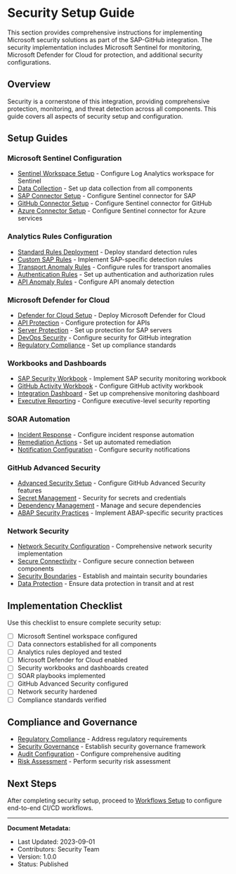 # Security Setup Guide

This section provides comprehensive instructions for implementing Microsoft security solutions as part of the SAP-GitHub integration. The security implementation includes Microsoft Sentinel for monitoring, Microsoft Defender for Cloud for protection, and additional security configurations.

## Overview

Security is a cornerstone of this integration, providing comprehensive protection, monitoring, and threat detection across all components. This guide covers all aspects of security setup and configuration.

## Setup Guides

### Microsoft Sentinel Configuration

* [Sentinel Workspace Setup](./sentinel-workspace.md) - Configure Log Analytics workspace for Sentinel
* [Data Collection](./data-collection.md) - Set up data collection from all components
* [SAP Connector Setup](./sap-connector.md) - Configure Sentinel connector for SAP
* [GitHub Connector Setup](./github-connector.md) - Configure Sentinel connector for GitHub
* [Azure Connector Setup](./azure-connector.md) - Configure Sentinel connector for Azure services

### Analytics Rules Configuration

* [Standard Rules Deployment](./standard-rules.md) - Deploy standard detection rules
* [Custom SAP Rules](./custom-sap-rules.md) - Implement SAP-specific detection rules
* [Transport Anomaly Rules](./transport-rules.md) - Configure rules for transport anomalies
* [Authentication Rules](./auth-rules.md) - Set up authentication and authorization rules
* [API Anomaly Rules](./standard-rules.md#api-anomalies) - Configure API anomaly detection

### Microsoft Defender for Cloud

* [Defender for Cloud Setup](./security-governance.md#defender-configuration) - Deploy Microsoft Defender for Cloud
* [API Protection](./security-governance.md#api-protection) - Configure protection for APIs
* [Server Protection](./security-governance.md#server-protection) - Set up protection for SAP servers
* [DevOps Security](./security-governance.md#devops-security) - Configure security for GitHub integration
* [Regulatory Compliance](./compliance-setup.md) - Set up compliance standards

### Workbooks and Dashboards

* [SAP Security Workbook](./sap-workbook.md) - Implement SAP security monitoring workbook
* [GitHub Activity Workbook](./github-workbook.md) - Configure GitHub activity workbook
* [Integration Dashboard](./integration-dashboard.md) - Set up comprehensive monitoring dashboard
* [Executive Reporting](./executive-dashboard.md) - Configure executive-level security reporting

### SOAR Automation

* [Incident Response](./incident-response.md) - Configure incident response automation
* [Remediation Actions](./remediation.md) - Set up automated remediation
* [Notification Configuration](./notifications.md) - Configure security notifications

### GitHub Advanced Security

* [Advanced Security Setup](./security-governance.md#advanced-security) - Configure GitHub Advanced Security features
* [Secret Management](./security-governance.md#secret-management) - Security for secrets and credentials
* [Dependency Management](./security-governance.md#dependency-management) - Manage and secure dependencies
* [ABAP Security Practices](./standard-rules.md#abap-security) - Implement ABAP-specific security practices

### Network Security

* [Network Security Configuration](./security-governance.md#network-security) - Comprehensive network security implementation
* [Secure Connectivity](./security-governance.md#secure-connectivity) - Configure secure connection between components
* [Security Boundaries](./security-governance.md#security-boundaries) - Establish and maintain security boundaries
* [Data Protection](./security-governance.md#data-protection) - Ensure data protection in transit and at rest

## Implementation Checklist

Use this checklist to ensure complete security setup:

- [ ] Microsoft Sentinel workspace configured
- [ ] Data connectors established for all components
- [ ] Analytics rules deployed and tested
- [ ] Microsoft Defender for Cloud enabled
- [ ] Security workbooks and dashboards created
- [ ] SOAR playbooks implemented
- [ ] GitHub Advanced Security configured
- [ ] Network security hardened
- [ ] Compliance standards verified

## Compliance and Governance

* [Regulatory Compliance](./regulatory-compliance.md) - Address regulatory requirements
* [Security Governance](./security-governance.md) - Establish security governance framework
* [Audit Configuration](./audit-setup.md) - Configure comprehensive auditing
* [Risk Assessment](./risk-assessment.md) - Perform security risk assessment

## Next Steps

After completing security setup, proceed to [Workflows Setup](../workflows/index.md) to configure end-to-end CI/CD workflows.

---

**Document Metadata:**
- Last Updated: 2023-09-01
- Contributors: Security Team
- Version: 1.0.0
- Status: Published
